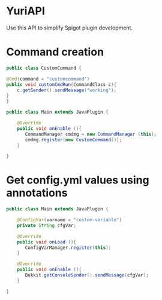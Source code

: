 # YuriAPI

Use this API to simplify Spigot plugin development.

# Command creation

```java
public class CustomCommand {

@Cmd(command = "customcommand")
public void customCmdRun(CommandClass c){
    c.getSender().sendMessage("working");
}
}
```

```java
public class Main extends JavaPlugin {

    @Override
    public void onEnable (){
       CommandManager cmdmg = new CommandManager (this);
       cmdmg.register(new CustomCommand());
    }

}
```

# Get config.yml values using annotations

```java
public class Main extends JavaPlugin {

    @ConfigVar(varname = "custom-variable")
    private String cfgVar;

    @Override
    public void onLoad (){
       ConfigVarManager.register(this);
    }

    @Override
    public void onEnable (){
       Bukkit.getConsoleSender().sendMessage(cfgVar);
    }

}
```

